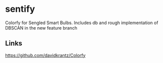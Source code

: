 # sentify
Colorfy for Sengled Smart Bulbs. Includes db and rough implementation of DBSCAN in the new feature branch

## Links
https://github.com/davidkrantz/Colorfy